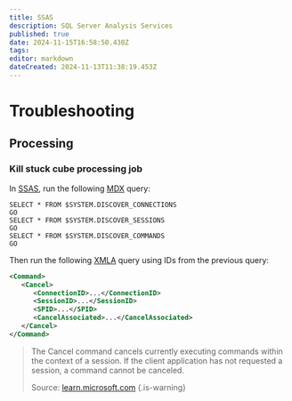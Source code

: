 ```yaml
---
title: SSAS
description: SQL Server Analysis Services
published: true
date: 2024-11-15T16:58:50.430Z
tags: 
editor: markdown
dateCreated: 2024-11-13T11:38:19.453Z
---
```


# Troubleshooting
## Processing
### Kill stuck cube processing job
In [SSAS](/en/software/sql-server/ssas), run the following [MDX](/en/language/mdx) query:
```mdx
SELECT * FROM $SYSTEM.DISCOVER_CONNECTIONS
GO
SELECT * FROM $SYSTEM.DISCOVER_SESSIONS
GO
SELECT * FROM $SYSTEM.DISCOVER_COMMANDS
GO
```

Then run the following [XMLA](/en/language/xmla) query using IDs from the previous query:
```xml
<Command>  
   <Cancel>  
      <ConnectionID>...</ConnectionID>  
      <SessionID>...</SessionID>  
      <SPID>...</SPID>  
      <CancelAssociated>...</CancelAssociated>  
   </Cancel>  
</Command>  
```

> The Cancel command cancels currently executing commands within the context of a session. If the client application has not requested a session, a command cannot be canceled.
> 
> Source: [learn.microsoft.com](https://learn.microsoft.com/en-us/analysis-services/xmla/xml-elements-commands/cancel-element-xmla?view=asallproducts-allversions#remarks)
{.is-warning}